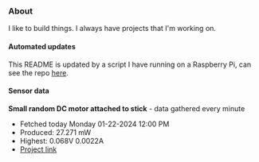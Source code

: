 ### About
I like to build things. I always have projects that I'm working on.

#### Automated updates
This README is updated by a script I have running on a Raspberry Pi, can see the repo [here](https://github.com/jdc-cunningham/raspi-git-repo-updater).

#### Sensor data


**Small random DC motor attached to stick** - data gathered every minute
- Fetched today Monday 01-22-2024 12:00 PM
- Produced: 27.271 mW
- Highest: 0.068V 0.0022A
- [Project link](https://github.com/jdc-cunningham/turbine-raspi)